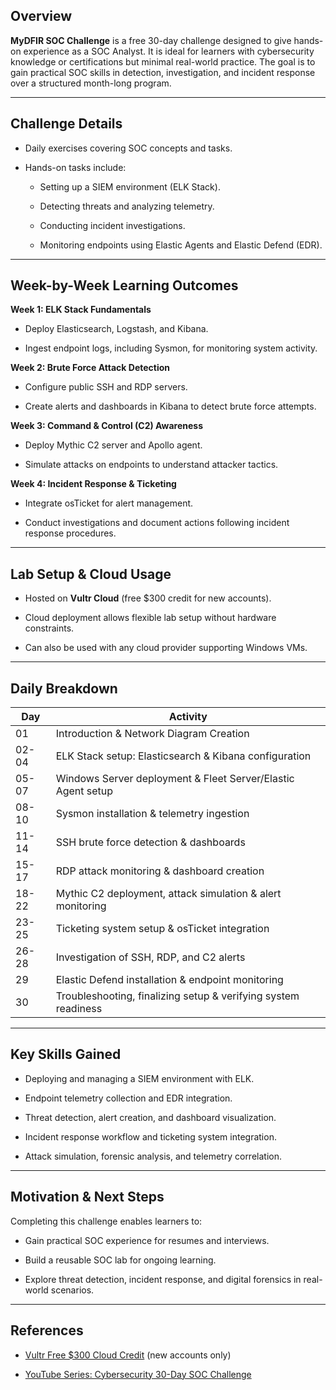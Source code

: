 
## Overview

**MyDFIR SOC Challenge** is a free 30-day challenge designed to give hands-on experience as a SOC Analyst. It is ideal for learners with cybersecurity knowledge or certifications but minimal real-world practice. The goal is to gain practical SOC skills in detection, investigation, and incident response over a structured month-long program.

---

## Challenge Details

- Daily exercises covering SOC concepts and tasks.
    
- Hands-on tasks include:
    
    - Setting up a SIEM environment (ELK Stack).
        
    - Detecting threats and analyzing telemetry.
        
    - Conducting incident investigations.
        
    - Monitoring endpoints using Elastic Agents and Elastic Defend (EDR).
        

---

## Week-by-Week Learning Outcomes

**Week 1: ELK Stack Fundamentals**

- Deploy Elasticsearch, Logstash, and Kibana.
    
- Ingest endpoint logs, including Sysmon, for monitoring system activity.
    

**Week 2: Brute Force Attack Detection**

- Configure public SSH and RDP servers.
    
- Create alerts and dashboards in Kibana to detect brute force attempts.
    

**Week 3: Command & Control (C2) Awareness**

- Deploy Mythic C2 server and Apollo agent.
    
- Simulate attacks on endpoints to understand attacker tactics.
    

**Week 4: Incident Response & Ticketing**

- Integrate osTicket for alert management.
    
- Conduct investigations and document actions following incident response procedures.
    

---

## Lab Setup & Cloud Usage

- Hosted on **Vultr Cloud** (free $300 credit for new accounts).
    
- Cloud deployment allows flexible lab setup without hardware constraints.
    
- Can also be used with any cloud provider supporting Windows VMs.
    

---

## Daily Breakdown

|Day|Activity|
|---|---|
|01|Introduction & Network Diagram Creation|
|02-04|ELK Stack setup: Elasticsearch & Kibana configuration|
|05-07|Windows Server deployment & Fleet Server/Elastic Agent setup|
|08-10|Sysmon installation & telemetry ingestion|
|11-14|SSH brute force detection & dashboards|
|15-17|RDP attack monitoring & dashboard creation|
|18-22|Mythic C2 deployment, attack simulation & alert monitoring|
|23-25|Ticketing system setup & osTicket integration|
|26-28|Investigation of SSH, RDP, and C2 alerts|
|29|Elastic Defend installation & endpoint monitoring|
|30|Troubleshooting, finalizing setup & verifying system readiness|

---

## Key Skills Gained

- Deploying and managing a SIEM environment with ELK.
    
- Endpoint telemetry collection and EDR integration.
    
- Threat detection, alert creation, and dashboard visualization.
    
- Incident response workflow and ticketing system integration.
    
- Attack simulation, forensic analysis, and telemetry correlation.
    

---

## Motivation & Next Steps

Completing this challenge enables learners to:

- Gain practical SOC experience for resumes and interviews.
    
- Build a reusable SOC lab for ongoing learning.
    
- Explore threat detection, incident response, and digital forensics in real-world scenarios.
    

---

## References

- [Vultr Free $300 Cloud Credit](https://www.vultr.com/?ref=9632889-9J) (new accounts only)
    
- [YouTube Series: Cybersecurity 30-Day SOC Challenge](https://youtu.be/o-eR-tJlbqE?si=peve6ZeF9vCeeq8k)